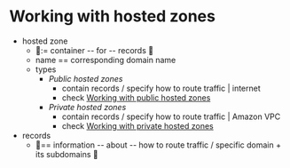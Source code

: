 # Working with hosted zones<a name="hosted-zones-working-with"></a>

* hosted zone
  * 👀:= container -- for -- records 👀
  * name == corresponding domain name
  * types
    * *Public hosted zones*
      * contain records / specify how to route traffic | internet
      * check [Working with public hosted zones](AboutHZWorkingWith.md)
    * *Private hosted zones*
      * contain records / specify how to route traffic | Amazon VPC 
      * check [Working with private hosted zones](hosted-zones-private.md)
* records
  * 👀== information -- about -- how to route traffic / specific domain + its subdomains 👀
